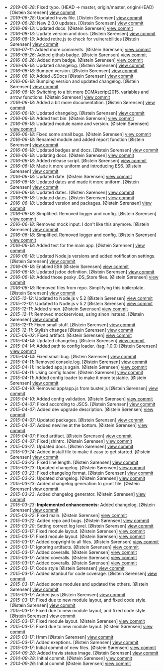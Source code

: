 * _2019-06-28_: Fixed typo. (HEAD -> master, origin/master, origin/HEAD) [Oistein Sorensen] <a href="http://github.com/5orenso/node-simple-boilerplate/commit/80ac081c22b6891e8d7425b81f24b5b3e11a6cb2">view commit</a>
* _2019-06-28_: Updated travis file. [Oistein Sorensen] <a href="http://github.com/5orenso/node-simple-boilerplate/commit/68329e630f4cc4fcb5930b316adfe2b8b6d1348b">view commit</a>
* _2019-06-28_: New 2.0.0 updates. [Oistein Sorensen] <a href="http://github.com/5orenso/node-simple-boilerplate/commit/3fe2bd3b22f60242e0abb8874d7255c37b013137">view commit</a>
* _2016-08-13_: Updated docs. [Øistein Sørensen] <a href="http://github.com/5orenso/node-simple-boilerplate/commit/1f468663487fa13a4e206271c5e5e011859a6cf4">view commit</a>
* _2016-08-13_: Update version and docs. [Øistein Sørensen] <a href="http://github.com/5orenso/node-simple-boilerplate/commit/0182bd86d38be48b6f25c8a89c0a3d5504db8558">view commit</a>
* _2016-08-13_: Added retire.js to check for vulnerabilities [Øistein Sørensen] <a href="http://github.com/5orenso/node-simple-boilerplate/commit/c2c818ed6838ac9353086c11d3e605bc61eb97a8">view commit</a>
* _2016-07-11_: Added more comments. [Øistein Sørensen] <a href="http://github.com/5orenso/node-simple-boilerplate/commit/490a7c07d6501ff654e8947bde2b975ba1c5a4be">view commit</a>
* _2016-06-26_: Added github badge. [Øistein Sørensen] <a href="http://github.com/5orenso/node-simple-boilerplate/commit/9a2ec4188802cf3e88f17f537dc333854896def8">view commit</a>
* _2016-06-26_: Added npm badge. [Øistein Sørensen] <a href="http://github.com/5orenso/node-simple-boilerplate/commit/69f5e1d61ba2bf3465d83bb38444405c5907361c">view commit</a>
* _2016-06-18_: Updated changelog. [Øistein Sørensen] <a href="http://github.com/5orenso/node-simple-boilerplate/commit/a774d5615a4d7c490fabf1d6b1dc5bee7690bf5d">view commit</a>
* _2016-06-18_: Bumped version. [Øistein Sørensen] <a href="http://github.com/5orenso/node-simple-boilerplate/commit/c5a7c1d2fd116fc57c93c6fd87a721659c71fbf8">view commit</a>
* _2016-06-18_: Added JSDocs [Øistein Sørensen] <a href="http://github.com/5orenso/node-simple-boilerplate/commit/c1f7dbf5f9c29664c5c3abce638c4115e4ab084f">view commit</a>
* _2016-06-18_: Bumping version and updated changelog. [Øistein Sørensen] <a href="http://github.com/5orenso/node-simple-boilerplate/commit/1d3c791342a9b231667d9877a114bc474bb28ef3">view commit</a>
* _2016-06-18_: Switching to a bit more ECMAscript2015, variables and arrow functions. [Øistein Sørensen] <a href="http://github.com/5orenso/node-simple-boilerplate/commit/e2c1e756ecaeb0f08142a304da05512b08677512">view commit</a>
* _2016-06-18_: Added a bit more documentation. [Øistein Sørensen] <a href="http://github.com/5orenso/node-simple-boilerplate/commit/48c9d86bcda63d5bc4beee4a23f2f82f608be78f">view commit</a>
* _2016-06-18_: Updated changelog. [Øistein Sørensen] <a href="http://github.com/5orenso/node-simple-boilerplate/commit/e1d9cf1f14c0cf6337491de44673d4a9a2e498f9">view commit</a>
* _2016-06-18_: Added test bin. [Øistein Sørensen] <a href="http://github.com/5orenso/node-simple-boilerplate/commit/21269760a3e737cb26f07a5e41ac4f289c7f069c">view commit</a>
* _2016-06-18_: Updated module name and version. [Øistein Sørensen] <a href="http://github.com/5orenso/node-simple-boilerplate/commit/9b7243ff84e99eafe4d555332f47241b57bb1652">view commit</a>
* _2016-06-18_: Fixed some small bugs. [Øistein Sørensen] <a href="http://github.com/5orenso/node-simple-boilerplate/commit/2a846df06ad2581d090f234cbd05df88902bf6b0">view commit</a>
* _2016-06-18_: Renamed module and added report function [Øistein Sørensen] <a href="http://github.com/5orenso/node-simple-boilerplate/commit/528214294a2daeb3bd958ab94bc67e27248a6bed">view commit</a>
* _2016-06-18_: Updated badges and docs. [Øistein Sørensen] <a href="http://github.com/5orenso/node-simple-boilerplate/commit/6f6ac0f96a6b83d7c673dfb43d099075960fa10f">view commit</a>
* _2016-06-18_: Updating docs. [Øistein Sørensen] <a href="http://github.com/5orenso/node-simple-boilerplate/commit/780ec9f24d2bce5ede47d4bbb00d53724588916e">view commit</a>
* _2016-06-18_: Added release script. [Øistein Sørensen] <a href="http://github.com/5orenso/node-simple-boilerplate/commit/bf384bae5f289234a3fc723108e092cd4637b54f">view commit</a>
* _2016-06-18_: Made it more uniform and introducing ES6. [Øistein Sørensen] <a href="http://github.com/5orenso/node-simple-boilerplate/commit/849743bd0011ca634b07cc5c3a39731bc78cdf07">view commit</a>
* _2016-06-18_: Updated date. [Øistein Sørensen] <a href="http://github.com/5orenso/node-simple-boilerplate/commit/938fa6efe7ef443eea7e349ffe428711eb6d6ce6">view commit</a>
* _2016-06-18_: Updated dates and made it more uniform. [Øistein Sørensen] <a href="http://github.com/5orenso/node-simple-boilerplate/commit/69756ee386be2ac872d769a0770287c89973e797">view commit</a>
* _2016-06-18_: Updated dates. [Øistein Sørensen] <a href="http://github.com/5orenso/node-simple-boilerplate/commit/71187cacb2d6d44b7cf70ba91f95d3045568b79b">view commit</a>
* _2016-06-18_: Updated dates. [Øistein Sørensen] <a href="http://github.com/5orenso/node-simple-boilerplate/commit/974df1b60916293a285a6fef00b3725215cae664">view commit</a>
* _2016-06-18_: Updated version and packages. [Øistein Sørensen] <a href="http://github.com/5orenso/node-simple-boilerplate/commit/16cf7788d474448aea2a4f2732a3cef47ed16860">view commit</a>
* _2016-06-18_: Simplified. Removed logger and config. [Øistein Sørensen] <a href="http://github.com/5orenso/node-simple-boilerplate/commit/f3e0b2800502af7cd2d0744b1f8e28686235dd8f">view commit</a>
* _2016-06-18_: Removed mock input. I don't like this anymore. [Øistein Sørensen] <a href="http://github.com/5orenso/node-simple-boilerplate/commit/509264fd31cf940f2e167fb6ecb39ccc093692f5">view commit</a>
* _2016-06-18_: Simplified. Removed logger and config. [Øistein Sørensen] <a href="http://github.com/5orenso/node-simple-boilerplate/commit/0f989231922ae23250be0fef9a6c9659236a03ea">view commit</a>
* _2016-06-18_: Added test for the main app. [Øistein Sørensen] <a href="http://github.com/5orenso/node-simple-boilerplate/commit/41a6ed5a36bcae1bdeb86d9c2facf660a65c903a">view commit</a>
* _2016-06-18_: Updated Node.js versions and added notification settings. [Øistein Sørensen] <a href="http://github.com/5orenso/node-simple-boilerplate/commit/ee0792cdf1d382fce73acc26bd4ad0453f571554">view commit</a>
* _2016-06-18_: Enabled ES6 [Øistein Sørensen] <a href="http://github.com/5orenso/node-simple-boilerplate/commit/ffc93215b26e79f990cb0a4f992ac931b5680324">view commit</a>
* _2016-06-18_: Updated jsdoc definition. [Øistein Sørensen] <a href="http://github.com/5orenso/node-simple-boilerplate/commit/da867f2d0e94bc586e6c2c0a846687a8c377e148">view commit</a>
* _2016-06-18_: Added those pesky .DS_Store files. [Øistein Sørensen] <a href="http://github.com/5orenso/node-simple-boilerplate/commit/6b43bf9376fb94691b3cb9e6278d351dc8364e63">view commit</a>
* _2016-06-18_: Removed files from repo. Simplifying this boilerplate. [Øistein Sørensen] <a href="http://github.com/5orenso/node-simple-boilerplate/commit/11557f1cc69799fdf96b5109a8279644baa996a3">view commit</a>
* _2015-12-12_: Updated to Node.js v 5.2 [Øistein Sørensen] <a href="http://github.com/5orenso/node-simple-boilerplate/commit/70a02628ba103ed61c893aa6bedf417f40be0f3d">view commit</a>
* _2015-12-12_: Updated to Node.js v 5.2 [Øistein Sørensen] <a href="http://github.com/5orenso/node-simple-boilerplate/commit/a4e7248ac38114c4c6980c5b5d056e33ee052ca9">view commit</a>
* _2015-12-11_: Added sinon. [Øistein Sørensen] <a href="http://github.com/5orenso/node-simple-boilerplate/commit/1478a75f139054a2ef6b069f16bcca0d88df7756">view commit</a>
* _2015-12-11_: Removed mockservices, using sinon instead. [Øistein Sørensen] <a href="http://github.com/5orenso/node-simple-boilerplate/commit/b32a4b37d4543abc54960dbef9c58258701d02c1">view commit</a>
* _2015-12-11_: Fixed small stuff. [Øistein Sørensen] <a href="http://github.com/5orenso/node-simple-boilerplate/commit/2e8f1608129833ec8668c6d19425c8d90d5ad419">view commit</a>
* _2015-12-11_: Stylish changes [Øistein Sørensen] <a href="http://github.com/5orenso/node-simple-boilerplate/commit/e883046ec3ebdc627aa150f08e947e81a9c3c17d">view commit</a>
* _2015-06-02_: Fixed artifact. [Øistein Sørensen] <a href="http://github.com/5orenso/node-simple-boilerplate/commit/5fd985064a780ca6fcb731187065adb4d052332a">view commit</a>
* _2015-04-14_: Updated changelog. [Øistein Sørensen] <a href="http://github.com/5orenso/node-simple-boilerplate/commit/d49c90930dfc36f417478f6180ea1f6e8bb31014">view commit</a>
* _2015-04-14_: Added path to config loader. (tag: 1.0.0) [Øistein Sørensen] <a href="http://github.com/5orenso/node-simple-boilerplate/commit/e07897d733e4919d66bbf253b32eb1ae958f0a9c">view commit</a>
* _2015-04-14_: Fixed small bug. [Øistein Sørensen] <a href="http://github.com/5orenso/node-simple-boilerplate/commit/0578c567ceb1b9aae7b81f96b6330270273c85a7">view commit</a>
* _2015-04-11_: Removed console.log. [Øistein Sørensen] <a href="http://github.com/5orenso/node-simple-boilerplate/commit/8df97f2ebbb34b862b15ec85c4fa22b29181dc14">view commit</a>
* _2015-04-11_: Included app.js again. [Øistein Sørensen] <a href="http://github.com/5orenso/node-simple-boilerplate/commit/8abf97e882989cd313431e1f4023174880b36347">view commit</a>
* _2015-04-11_: Using config loader. [Øistein Sørensen] <a href="http://github.com/5orenso/node-simple-boilerplate/commit/7da7120d5d9d063c15928e66d5b5cb311b428e70">view commit</a>
* _2015-04-11_: Added config loader to make it more testable. [Øistein Sørensen] <a href="http://github.com/5orenso/node-simple-boilerplate/commit/061fa7db447f73a30dd89912c4ad9de7efd87d39">view commit</a>
* _2015-04-10_: Removed app/app.js from buster.js [Øistein Sørensen] <a href="http://github.com/5orenso/node-simple-boilerplate/commit/0bbc2732d2830f3a6c4200386119d1d375ecca01">view commit</a>
* _2015-04-10_: Added config validation. [Øistein Sørensen] <a href="http://github.com/5orenso/node-simple-boilerplate/commit/8e494de63fe345cb3f208a66238e73c87f2b44db">view commit</a>
* _2015-04-07_: Fixed according to JSCS. [Øistein Sørensen] <a href="http://github.com/5orenso/node-simple-boilerplate/commit/e7c71b29a33955f9573767d81b32428706d92391">view commit</a>
* _2015-04-07_: Added dev upgrade description. [Øistein Sørensen] <a href="http://github.com/5orenso/node-simple-boilerplate/commit/21bd3497e36cab4b3db2d38ce012a0246e01869c">view commit</a>
* _2015-04-07_: Updated packages. [Øistein Sørensen] <a href="http://github.com/5orenso/node-simple-boilerplate/commit/286ff83bd50b98abb479ec9433bcd05709f64b1e">view commit</a>
* _2015-04-07_: Added newline at the bottom. [Øistein Sørensen] <a href="http://github.com/5orenso/node-simple-boilerplate/commit/9bb8098e888c2d6a1de6aea0cad5db940619cce0">view commit</a>
* _2015-04-07_: Fixed artifact. [Øistein Sørensen] <a href="http://github.com/5orenso/node-simple-boilerplate/commit/d381385003887dfdfac8b54be5a7fea59a1e35da">view commit</a>
* _2015-04-07_: Fixed jshintrc. [Øistein Sørensen] <a href="http://github.com/5orenso/node-simple-boilerplate/commit/e37cec14870e3c5e6f6153b10702cb23c55ab40e">view commit</a>
* _2015-03-27_: Updated docs. [Øistein Sørensen] <a href="http://github.com/5orenso/node-simple-boilerplate/commit/60ffe91459066f862ecc85fa318628842490707b">view commit</a>
* _2015-03-24_: Added install file to make it easy to get started. [Øistein Sørensen] <a href="http://github.com/5orenso/node-simple-boilerplate/commit/4f6c6cc95246e0e7c7968e85b0799be4a42fe616">view commit</a>
* _2015-03-23_: Fixed line length. [Øistein Sørensen] <a href="http://github.com/5orenso/node-simple-boilerplate/commit/e9585cce2b14fc38583aeceadee9d9c3eaa6c326">view commit</a>
* _2015-03-23_: Updated changelog. [Øistein Sørensen] <a href="http://github.com/5orenso/node-simple-boilerplate/commit/bf9739da0be76ce949ed4a1661d072d760f8ab3f">view commit</a>
* _2015-03-23_: Fixed changelog format. [Øistein Sørensen] <a href="http://github.com/5orenso/node-simple-boilerplate/commit/a81b36ea25d8e4b8cc10c1e086bf731d565bd5f1">view commit</a>
* _2015-03-23_: Updated changelog. [Øistein Sørensen] <a href="http://github.com/5orenso/node-simple-boilerplate/commit/33f7e61a4c375d0c599727d01067686f37acc56a">view commit</a>
* _2015-03-23_: Added changelog generation to grunt file. [Øistein Sørensen] <a href="http://github.com/5orenso/node-simple-boilerplate/commit/0a14344ed2da363089773dbbdc41a226cb5f178a">view commit</a>
* _2015-03-23_: Added changelog generator. [Øistein Sørensen] <a href="http://github.com/5orenso/node-simple-boilerplate/commit/bb55c70a629a7a0f06aea6e13533bbb2543a8b20">view commit</a>
* _2015-03-23_: **Implemented enhancements:** Added changelog. [Øistein Sørensen] <a href="http://github.com/5orenso/node-simple-boilerplate/commit/292922e3264bfa16272dbfb00045e9bf648b12c9">view commit</a>
* _2015-03-22_: Fixed main. [Øistein Sørensen] <a href="http://github.com/5orenso/node-simple-boilerplate/commit/c60ea1a68570753698c426f88cc48275f49a0c94">view commit</a>
* _2015-03-22_: Added repo and bugs. [Øistein Sørensen] <a href="http://github.com/5orenso/node-simple-boilerplate/commit/b7b717df66da40fcb5fc27ecd5a019e40808a490">view commit</a>
* _2015-03-20_: Setting correct log level. [Øistein Sørensen] <a href="http://github.com/5orenso/node-simple-boilerplate/commit/ef5c2a7d5b17bb17a6eb0f0dd731d2eece8b45c9">view commit</a>
* _2015-03-17_: Fixed module layout. [Øistein Sørensen] <a href="http://github.com/5orenso/node-simple-boilerplate/commit/853eb42c1d20433a4c3af61b7fdff023ed75a398">view commit</a>
* _2015-03-17_: Fixed module layout. [Øistein Sørensen] <a href="http://github.com/5orenso/node-simple-boilerplate/commit/ae0b3f2168ab711e5e93d380a96240289067cc1b">view commit</a>
* _2015-03-17_: Added copyright to all files. [Øistein Sørensen] <a href="http://github.com/5orenso/node-simple-boilerplate/commit/acae25cbc6e80add9abff3ad1d9216fc59b30ad6">view commit</a>
* _2015-03-17_: Ignoring artifacts. [Øistein Sørensen] <a href="http://github.com/5orenso/node-simple-boilerplate/commit/49d7a1c8f1d5b17bb05f67c1f54c5abd6cdf6564">view commit</a>
* _2015-03-17_: Added coveralls. [Øistein Sørensen] <a href="http://github.com/5orenso/node-simple-boilerplate/commit/ae6c026d31bece860fe0b8c39f547a3a1cb1e531">view commit</a>
* _2015-03-17_: Added coveralls. [Øistein Sørensen] <a href="http://github.com/5orenso/node-simple-boilerplate/commit/acb57d12c1f4c9b9f687ca4efcc4e37ee759092f">view commit</a>
* _2015-03-17_: Added coveralls. [Øistein Sørensen] <a href="http://github.com/5orenso/node-simple-boilerplate/commit/f01b5e8a761bfebf3bb8866e0e96a12199d86d78">view commit</a>
* _2015-03-17_: Code style [Øistein Sørensen] <a href="http://github.com/5orenso/node-simple-boilerplate/commit/171492fd7877361ed54adcb62cb2ee169bad86fb">view commit</a>
* _2015-03-17_: Added istanbul for code coverage. [Øistein Sørensen] <a href="http://github.com/5orenso/node-simple-boilerplate/commit/4ae2f6499cd85f83443d98aa7c723719aef6104b">view commit</a>
* _2015-03-17_: Added some modules and updated the others. [Øistein Sørensen] <a href="http://github.com/5orenso/node-simple-boilerplate/commit/a8b1a8d252126c0792ea32d7fe20c86667591708">view commit</a>
* _2015-03-17_: Added jscs [Øistein Sørensen] <a href="http://github.com/5orenso/node-simple-boilerplate/commit/74d2967fa9ed4f865d42e7f7d2b6e355436cf313">view commit</a>
* _2015-03-17_: Fixed due to new module layout, and fixed code style. [Øistein Sørensen] <a href="http://github.com/5orenso/node-simple-boilerplate/commit/92a364ab4bdfd52fae6a39b537af3a809219a32c">view commit</a>
* _2015-03-17_: Fixed due to new module layout, and fixed code style. [Øistein Sørensen] <a href="http://github.com/5orenso/node-simple-boilerplate/commit/50c00da42bd56832f96f068269b916f0bc1343a7">view commit</a>
* _2015-03-17_: Fixed module layout. [Øistein Sørensen] <a href="http://github.com/5orenso/node-simple-boilerplate/commit/6276e7772b62fea227ff51c8547553ddb19ade20">view commit</a>
* _2015-03-17_: Fixed due to new module layout. [Øistein Sørensen] <a href="http://github.com/5orenso/node-simple-boilerplate/commit/22896264a0036ec8b5a3ae480bfd34f7b07dd07e">view commit</a>
* _2015-03-17_: Hmm [Øistein Sørensen] <a href="http://github.com/5orenso/node-simple-boilerplate/commit/286d0289955fc95b4f5945eca7e5e9d4e2dd7b8e">view commit</a>
* _2015-03-17_: Added exeptions. [Øistein Sørensen] <a href="http://github.com/5orenso/node-simple-boilerplate/commit/05f4cb100e80ef2e75ea6b31e7898bf4db270285">view commit</a>
* _2015-03-17_: Initial commit of new files. [Øistein Sørensen] <a href="http://github.com/5orenso/node-simple-boilerplate/commit/156a644d6b77c18d69b08431f690e3fd841c60ed">view commit</a>
* _2014-09-28_: Added travis status image. [Øistein Sørensen] <a href="http://github.com/5orenso/node-simple-boilerplate/commit/775301d9fed7788cbb96ed9304537aae5003409b">view commit</a>
* _2014-09-28_: Initial commit. [Øistein Sørensen] <a href="http://github.com/5orenso/node-simple-boilerplate/commit/513354651443c6396e843429694b3f292ce5c3c6">view commit</a>
* _2014-09-26_: Initial commit [Øistein Sørensen] <a href="http://github.com/5orenso/node-simple-boilerplate/commit/dcfab116c3433f0cf897b140dbbb60063d3ffbf6">view commit</a>